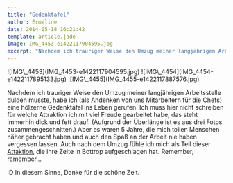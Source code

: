 ```yaml
---
title: "Gedenktafel"
author: Ermeline
date: 2014-05-18 16:21:42
template: article.jade
image: IMG_4453-e1422117904595.jpg
excerpt: "Nachdem ich trauriger Weise den Umzug meiner langjährigen Arbeitsstelle dulden musste, habe ich (als Andenken von uns Mitarbeitern für die Chefs) eine hölzerne Gedenktafel ins Leben gerufen."
---
```



<div id='slides' class='slideshow'>
![IMG\_4453](IMG_4453-e1422117904595.jpg)
![IMG\_4454](IMG_4454-e1422117895133.jpg)
![IMG\_4455](IMG_4455-e1422117887576.jpg)
</div>

Nachdem ich trauriger Weise den Umzug meiner langjährigen Arbeitsstelle
dulden musste, habe ich (als Andenken von uns Mitarbeitern für die
Chefs) eine hölzerne Gedenktafel ins Leben gerufen. Ich muss hier nicht
schreiben für welche Attraktion ich mit viel Freude gearbeitet habe, das
steht immerhin dick und fett drauf. (Aufgrund der Überlänge ist es aus
drei Fotos zusammengeschnitten.) Aber es waren 5 Jahre, die mich tollen
Menschen näher gebracht haben und auch den Spaß an der Arbeit nie haben
vergessen lassen. Auch nach dem Umzug fühle ich mich als Teil dieser
[Attaktion](http://www.grusellabyrinth.de/), die ihre Zelte in Bottrop
aufgeschlagen hat. Remember, remember...

:D In diesem Sinne, Danke für die schöne Zeit.
